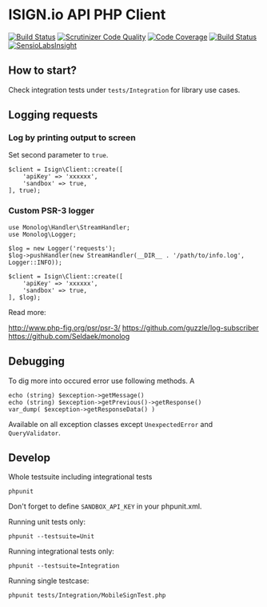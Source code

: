 # ISIGN.io API PHP Client

[![Build Status](https://travis-ci.org/isign/isign-sdk-php.svg?branch=master)](https://travis-ci.org/isign/isign-sdk-php)
[![Scrutinizer Code Quality](https://scrutinizer-ci.com/g/isign/isign-sdk-php/badges/quality-score.png?b=master)](https://scrutinizer-ci.com/g/isign/isign-sdk-php/?branch=master)
[![Code Coverage](https://scrutinizer-ci.com/g/isign/isign-sdk-php/badges/coverage.png?b=master)](https://scrutinizer-ci.com/g/isign/isign-sdk-php/?branch=master)
[![Build Status](https://scrutinizer-ci.com/g/isign/isign-sdk-php/badges/build.png?b=master)](https://scrutinizer-ci.com/g/isign/isign-sdk-php/build-status/master)
[![SensioLabsInsight](https://insight.sensiolabs.com/projects/3481c5eb-eabf-4ed8-872f-84410a4fced7/mini.png)](https://insight.sensiolabs.com/projects/3481c5eb-eabf-4ed8-872f-84410a4fced7)

## How to start?

Check integration tests under `tests/Integration` for library use cases.

## Logging requests

### Log by printing output to screen

Set second parameter to `true`.

    $client = Isign\Client::create([
        'apiKey' => 'xxxxxx',
        'sandbox' => true,
    ], true);


### Custom PSR-3 logger

    use Monolog\Handler\StreamHandler;
    use Monolog\Logger;

    $log = new Logger('requests');
    $log->pushHandler(new StreamHandler(__DIR__ . '/path/to/info.log', Logger::INFO));

    $client = Isign\Client::create([
        'apiKey' => 'xxxxxx',
        'sandbox' => true,
    ], $log);

Read more:

http://www.php-fig.org/psr/psr-3/
https://github.com/guzzle/log-subscriber
https://github.com/Seldaek/monolog


## Debugging

To dig more into occured error use following methods. A

    echo (string) $exception->getMessage()
    echo (string) $exception->getPrevious()->getResponse()
    var_dump( $exception->getResponseData() )

Available on all exception classes except `UnexpectedError` and `QueryValidator`.

## Develop

Whole testsuite including integrational tests

    phpunit

Don't forget to define `SANDBOX_API_KEY` in your phpunit.xml.


Running unit tests only:

    phpunit --testsuite=Unit

Running integrational tests only:
    
    phpunit --testsuite=Integration

Running single testcase:

    phpunit tests/Integration/MobileSignTest.php
